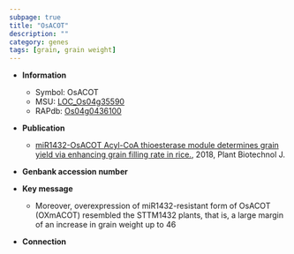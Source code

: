 ```yaml
---
subpage: true
title: "OsACOT"
description: ""
category: genes
tags: [grain, grain weight]
---
```


* **Information**  
    + Symbol: OsACOT  
    + MSU: [LOC_Os04g35590](http://rice.plantbiology.msu.edu/cgi-bin/ORF_infopage.cgi?orf=LOC_Os04g35590)  
    + RAPdb: [Os04g0436100](http://rapdb.dna.affrc.go.jp/viewer/gbrowse_details/irgsp1?name=Os04g0436100)  

* **Publication**  
    + [miR1432-OsACOT Acyl-CoA thioesterase module determines grain yield via enhancing grain filling rate in rice.](http://www.ncbi.nlm.nih.gov/pubmed?term=miR1432-OsACOT+Acyl-CoA+thioesterase+module+determines+grain+yield+via+enhancing+grain+filling+rate+in+rice.%5BTitle%5D), 2018, Plant Biotechnol J.

* **Genbank accession number**  

* **Key message**  
    + Moreover, overexpression of miR1432-resistant form of OsACOT (OXmACOT) resembled the STTM1432 plants, that is, a large margin of an increase in grain weight up to 46

* **Connection**  



